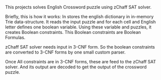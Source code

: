 This projects solves English Crossword puzzle using zChaff SAT solver.

Briefly, this is how it works:
In stores the english dictionary in in-memory Trie data-structure.
It reads the input puzzle and for each cell and English letter defines 
one boolean variable. Using these variable and puzzles, it creates Boolean
constraints. This Boolean constraints are Boolean Formulas.

zChaff SAT solver needs input in 3-CNF form.
So the boolean constraints are converted to 3-CNF forms by one small
custom parser.

Once All constraints are in 3-CNF forms, these are feed to the zChaff 
SAT solver. And its output are decoded to get the output of the crossword
puzzle.
